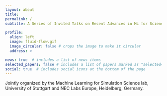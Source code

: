 ```yaml
---
layout: about
title: 
permalink: /
subtitle: A Series of Invited Talks on Recent Advances in ML for Science.

profile:
  align: left
  image: fluid-flow.gif
  image_circular: false # crops the image to make it circular
  address: >

news: true  # includes a list of news items
selected_papers: false # includes a list of papers marked as "selected={true}"
social: true  # includes social icons at the bottom of the page
---
```




Jointly organized by the Machine Learning for Simulation Science lab,  
University of Stuttgart and NEC Labs Europe, Heidelberg, Germany.

